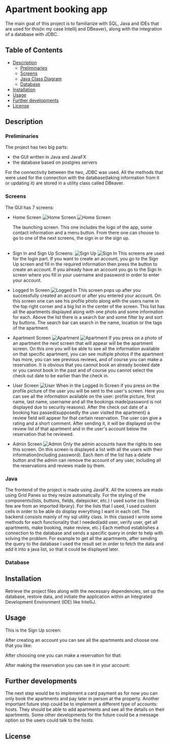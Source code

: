 
# Apartment booking app

The main goal of this project is to familiarize with SQL, Java and IDEs that are used for this(in my case Intellij and DBeaver), along with the integration of a database with JDBC.  

## Table of Contents

- [Description](#Description)
  - [Preliminaries](#Preliminaries) 
  - [Screens](#Screens)
  - [Java Class Diagram](#Java)
  - [Database](#Database)
- [Installation](#installation)
- [Usage](#usage)
- [Further developments](#Further-developments)
- [License](#license)

## Description

### Preliminaries

The project has two big parts: 
- the GUI written in Java and JavaFX 
- the database based on postgres servers

For the connectivity between the two, JDBC was used. All the methods that were used for the connection with the database(taking information from it or updating it) are stored in a utility class called DBeaver.

### Screens

The GUI has 7 screens:
- Home Screen
![Home Screen](Screenshot1.png)
![Home Screen](Screenshot2.png)
  
    The launching screen. This one includes the logo of the app, some contact information and a menu button. From there one can choose to go to one of the next screens, the sign in or the sign up.
    <br></br>

- Sign In and Sign Up Screens:
 ![Sign Up](Screenshot3.png)
![Sign In](Screenshot4.png)
	 This screens are used for the login part. If you want to create an account, you go to the Sign Up screen and fill in the required information then press the button to create an account. If you already have an account you go to the Sign In screen where you fill in your username and password in order to enter your account.
	 
- Logged In Screen
![Logged In](Screenshot5.png)
	This screen pops up after you successfully created an account or after you entered your account. On this screen one can see his profile photo along with the users name in the top right corner and a big list in the center of the screen. This list has all the apartments displayed along with one photo and some information for each. Above the list there is a search bar and some filter by and sort by buttons. The search bar can search in the name, location or the tags of the apartment.
	
- Apartment Screen
![Apartment](Screenshot6.png)
![Apartment](Screenshot7.png)
	If you press on a photo of an apartment the next screen that will appear will be the apartment screen. On this one you will be able to see all the information available on that specific apartment, you can see multiple photos if the apartment has more, you can see previous reviews, and of course you can make a reservation. It is obvious that you cannot book an already booked date or you cannot book in the past and of course you cannot select the check out date to be earlier than the check in.
	
- User Screen
![User](Screenshot8.png)
	When in the Logged In Screen if you press on the profile picture of the user you will be sent to the user's screen. Here you can see all the information available on the user: profile picture, first name, last name, username and all the bookings made(password is not displayed due to security reasons). After the check out date of a booking has passed(supposedly the user visited the apartment) a review field will appear for that certain reservation. The user can give a rating and a short comment. After sending it, it will be displayed on the review list of that apartment and in the user's account below the reservation that he reviewed. 
  
 - Admin Screen
![Admin](Screenshot9.png)
 	Only the admin accounts have the rights to see this screen. On this screen is displayed a list with all the users with their information(including password). Each item of the list has a delete button and the admin can remove the account of any user, including all the reservations and reviews made by them.

### Java


The frontend of the project is made using JavaFX. All the screens are made using Grid Panes so they resize automatically. For the styling of the components(lists, buttons, fields, datepicker, etc.) I used some css files(a few are from an imported library). For the lists that I used, I used custom cells in order to be able do display everything I want in each cell.
The backend consists mainly of my sql utility class. In this classed I wrote some methods for each functionality that I needed(add user, verify user, get all apartments, make booking, make review, etc.) Each method establishes a connection to the database and sends a specific query in order to help with solving the problem. For example to get all the apartments, after sending the query to the database I used the result set in order to fetch the data and add it into a java list, so that it could be displayed later.
### Database


  
## Installation

Retrieve the project files along with the necessary dependencies, set up the database, restore data, and initiate the application within an Integrated Development Environment (IDE) like IntelliJ.

## Usage

This is the Sign Up screen:

After creating an account you can see all the apartments and choose one that you like:

After choosing one you can make a reservation for that:

After making the reservation you can see it in your account:

## Further developments

The next step would be to implement a card payment as for now you can only book the apartments and pay later in person at the property.
Another important future step could be to implement a different type of accounts: hosts. They should be able to add apartments and see all the details on their apartments.
Some other developments for the future could be a message option so the users could talk to the hosts.

## License

